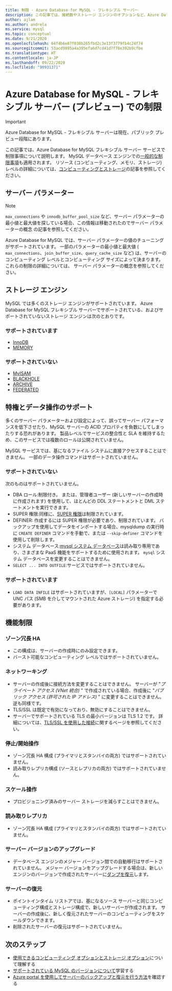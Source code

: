 ```yaml
---
title: 制限 - Azure Database for MySQL - フレキシブル サーバー
description: この記事では、接続数やストレージ エンジンのオプションなど、Azure Database for MySQL - フレキシブル サーバーでの制限について説明します。
author: ajlam
ms.author: andrela
ms.service: mysql
ms.topic: conceptual
ms.date: 9/21/2020
ms.openlocfilehash: 64f4b6e87f038b265fbd2c3e13f3779fb4c24f74
ms.sourcegitcommit: 53acd9895a4a395efa6d7cd41d7f78e392b9cfbe
ms.translationtype: HT
ms.contentlocale: ja-JP
ms.lasthandoff: 09/22/2020
ms.locfileid: "90931371"
---
```

# <a name="limitations-in-azure-database-for-mysql---flexible-server-preview"></a>Azure Database for MySQL - フレキシブル サーバー (プレビュー) での制限

> [!IMPORTANT] 
> Azure Database for MySQL - フレキシブル サーバーは現在、パブリック プレビュー段階にあります。

この記事では、Azure Database for MySQL フレキシブル サーバー サービスで制限事項について説明します。 MySQL データベース エンジンでの[一般的な制限事項](https://dev.mysql.com/doc/mysql-reslimits-excerpt/5.7/en/limits.html)も適用されます。 リソース (コンピューティング、メモリ、ストレージ) レベルの詳細については、[コンピューティングとストレージ](concepts-compute-storage.md)の記事を参照してください。

## <a name="server-parameters"></a>サーバー パラメーター

> [!NOTE]
> `max_connections` や `innodb_buffer_pool_size` など、サーバー パラメーターの最小値と最大値を探している場合、この情報は移動されたのでサーバー パラメーターの概念 <!-- **[server parameters](./concepts-server-parameters.md)** --> の記事を参照してください。

Azure Database for MySQL では、サーバー パラメーターの値のチューニングがサポートされています。 一部のパラメーターの最小値と最大値 ( `max_connections`、`join_buffer_size`、`query_cache_size` など) は、サーバーのコンピューティング レベルとコンピューティング サイズによって決まります。 これらの制限の詳細については、 <!-- [server parameters](./concepts-server-parameters.md)--> サーバー パラメーターの概念を参照してください。

## <a name="storage-engines"></a>ストレージ エンジン

MySQL では多くのストレージ エンジンがサポートされています。 Azure Database for MySQL フレキシブル サーバーでサポートされている、およびサポートされていないストレージ エンジンは次のとおりです。

### <a name="supported"></a>サポートされています
- [InnoDB](https://dev.mysql.com/doc/refman/5.7/en/innodb-introduction.html)
- [MEMORY](https://dev.mysql.com/doc/refman/5.7/en/memory-storage-engine.html)

### <a name="unsupported"></a>サポートされていない
- [MyISAM](https://dev.mysql.com/doc/refman/5.7/en/myisam-storage-engine.html)
- [BLACKHOLE](https://dev.mysql.com/doc/refman/5.7/en/blackhole-storage-engine.html)
- [ARCHIVE](https://dev.mysql.com/doc/refman/5.7/en/archive-storage-engine.html)
- [FEDERATED](https://dev.mysql.com/doc/refman/5.7/en/federated-storage-engine.html)

## <a name="privileges--data-manipulation-support"></a>特権とデータ操作のサポート

多くのサーバー パラメーターおよび設定によって、誤ってサーバー パフォーマンスを低下させたり、MySQL サーバーの ACID プロパティを負数にしてしまったりする恐れがあります。 製品レベルでサービスの整合性と SLA を維持するため、このサービスでは複数のロールは公開されていません。 

MySQL サービスでは、基になるファイル システムに直接アクセスすることはできません。 一部のデータ操作コマンドはサポートされていません。 

### <a name="unsupported"></a>サポートされていない

次のものはサポートされていません。
- DBA ロール:制限付き。 または、管理者ユーザー (新しいサーバーの作成時に作成されます) を使用して、ほとんどの DDL ステートメントと DML ステートメントを実行できます。 
- SUPER 権限:同様に、[SUPER 権限](https://dev.mysql.com/doc/refman/5.7/en/privileges-provided.html#priv_super)は制限されています。
- DEFINER: 作成するには SUPER 権限が必要であり、制限されています。 バックアップを使用してデータをインポートする場合、mysqldump の実行時に `CREATE DEFINER` コマンドを手動で、または `--skip-definer` コマンドを使用して削除します。
- システム データベース:[mysql システム データベース](https://dev.mysql.com/doc/refman/5.7/en/system-schema.html)は読み取り専用であり、さまざまな PaaS 機能をサポートするために使用されます。 `mysql` システム データベースを変更することはできません。
- `SELECT ... INTO OUTFILE`:サービスではサポートされていません。

### <a name="supported"></a>サポートされています
- `LOAD DATA INFILE` はサポートされていますが、`[LOCAL]` パラメーターで UNC パス (SMB を介してマウントされた Azure ストレージ) を指定する必要があります。

## <a name="functional-limitations"></a>機能制限

### <a name="zone-redundant-ha"></a>ゾーン冗長 HA
- この構成は、サーバーの作成時にのみ設定できます。
- バースト可能なコンピューティング レベルではサポートされていません。

### <a name="networking"></a>ネットワーキング
- サーバーの作成後に接続方法を変更することはできません。 サーバーが "*プライベート アクセス (VNet 統合)* " で作成されている場合、作成後に "*パブリック アクセス (許可された IP アドレス)* " に変更することはできません。逆も同様です。
- TLS/SSL は既定で有効になっており、無効にすることはできません。
- サーバーでサポートされている TLS の最小バージョンは TLS 1.2 です。 詳細については、[TLS/SSL を使用した接続](./how-to-connect-tls-ssl.md)に関するページを参照してください。

### <a name="stopstart-operation"></a>停止/開始操作
- ゾーン冗長 HA 構成 (プライマリとスタンバイの両方) ではサポートされていません。
- 読み取りレプリカ構成 (ソースとレプリカの両方) ではサポートされていません。

### <a name="scale-operations"></a>スケール操作
- プロビジョニング済みのサーバー ストレージを減らすことはできません。

### <a name="read-replicas"></a>読み取りレプリカ
- ゾーン冗長 HA 構成 (プライマリとスタンバイの両方) ではサポートされていません。

### <a name="server-version-upgrades"></a>サーバー バージョンのアップグレード
- データベース エンジンのメジャー バージョン間での自動移行はサポートされていません。 メジャー バージョンをアップグレードする場合は、新しいエンジンのバージョンで作成されたサーバーに[ダンプを復元](../concepts-migrate-dump-restore.md)します。

### <a name="restoring-a-server"></a>サーバーの復元
- ポイントインタイム リストアでは、基になるソース サーバーと同じコンピューティング構成とストレージ構成で、新しいサーバーが作成されます。 サーバーの作成後に、新しく復元されたサーバーのコンピューティングをスケールダウンできます。
- 削除されたサーバーの復元はサポートされていません。

## <a name="next-steps"></a>次のステップ

- [使用できるコンピューティング オプションとストレージ オプション](concepts-compute-storage.md)について理解する
- [サポートされている MySQL のバージョンについて](concepts-supported-versions.md)学習する
- [Azure portal を使用してサーバーのバックアップと復元を行う方法](how-to-restore-server-portal.md)を確認する